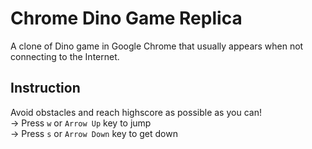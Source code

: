 # Chrome Dino Game Replica

A clone of Dino game in Google Chrome that usually appears when not connecting to the Internet.

## Instruction
Avoid obstacles and reach highscore as possible as you can!<br>
-> Press `w` or `Arrow Up` key to jump<br>
-> Press `s` or `Arrow Down` key to get down<br>
